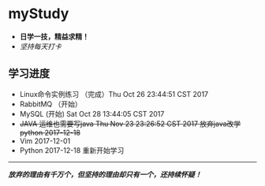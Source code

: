 # myStudy

- **日学一技，精益求精！**
- *坚持每天打卡*

## 学习进度

- Linux命令实例练习 （完成）Thu Oct 26 23:44:51 CST 2017
- RabbitMQ （开始）
- MySQL (开始) Sat Oct 28 13:44:05 CST 2017
- ~~JAVA 运维也需要写java  Thu Nov 23 23:26:52 CST 2017 放弃java改学python 2017-12-18~~
- Vim 2017-12-01
- Python 2017-12-18 重新开始学习
---
***放弃的理由有千万个，但坚持的理由却只有一个，还持续怀疑！***
